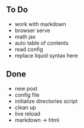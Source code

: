 ## To Do

- work with markdown
- browser serve
- math jax
- auto table of contents
- read config
- replace liquid syntax here

## Done

- new post
- config file
- initialize directories script
- clean up
- live reload
- markdown -> html
